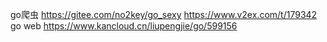 go爬虫
  https://gitee.com/no2key/go_sexy
  https://www.v2ex.com/t/179342
go web
  https://www.kancloud.cn/liupengjie/go/599156
